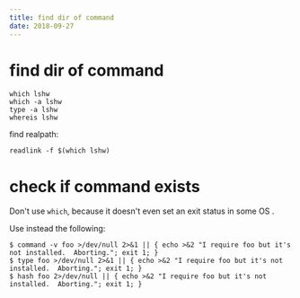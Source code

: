 ```yaml
---
title: find dir of command
date: 2018-09-27
---
```

# find dir of command

    which lshw
    which -a lshw
    type -a lshw
    whereis lshw

find realpath:

    readlink -f $(which lshw)

# check if command exists
Don't use `which`, because it  doesn't even set an exit status in some OS .

Use instead the following:

    $ command -v foo >/dev/null 2>&1 || { echo >&2 "I require foo but it's not installed.  Aborting."; exit 1; }
    $ type foo >/dev/null 2>&1 || { echo >&2 "I require foo but it's not installed.  Aborting."; exit 1; }
    $ hash foo 2>/dev/null || { echo >&2 "I require foo but it's not installed.  Aborting."; exit 1; }